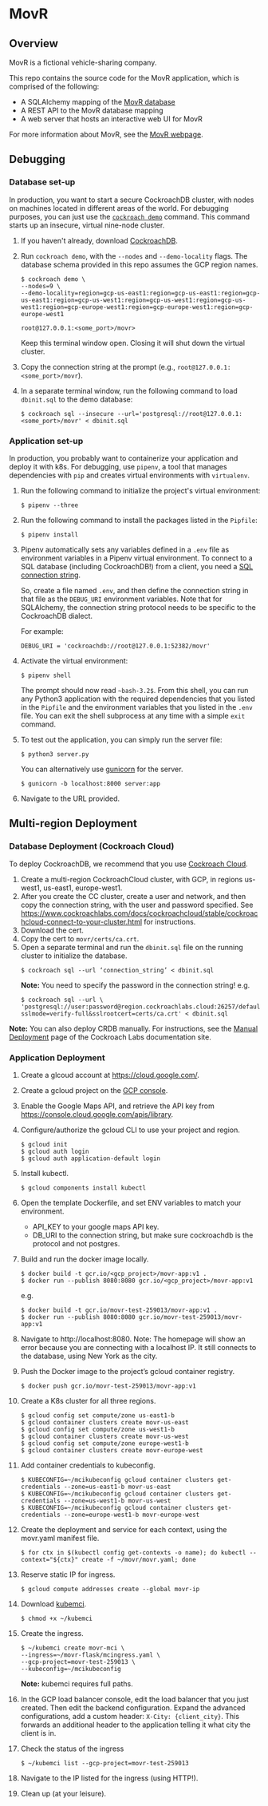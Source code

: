 # MovR

## Overview

MovR is a fictional vehicle-sharing company. 

This repo contains the source code for the MovR application, which is comprised of the following:

- A SQLAlchemy mapping of the [MovR database](https://www.cockroachlabs.com/docs/dev/movr.html)
- A REST API to the MovR database mapping
- A web server that hosts an interactive web UI for MovR

For more information about MovR, see the [MovR webpage](https://www.cockroachlabs.com/docs/dev/movr.html).

## Debugging

### Database set-up

In production, you want to start a secure CockroachDB cluster, with nodes on machines located in different areas of the world. For debugging purposes, you can just use the [`cockroach demo`](cockroach-demo.html) command. This command starts up an insecure, virtual nine-node cluster.

1. If you haven't already, download [CockroachDB](https://www.cockroachlabs.com/docs/stable/install-cockroachdb-mac.html).

1. Run `cockroach demo`, with the `--nodes` and `--demo-locality` flags. The database schema provided in this repo assumes the GCP region names. 

    ~~~ shell
    $ cockroach demo \
    --nodes=9 \
    --demo-locality=region=gcp-us-east1:region=gcp-us-east1:region=gcp-us-east1:region=gcp-us-west1:region=gcp-us-west1:region=gcp-us-west1:region=gcp-europe-west1:region=gcp-europe-west1:region=gcp-europe-west1
    ~~~
    ~~~
    root@127.0.0.1:<some_port>/movr> 
    ~~~

    Keep this terminal window open. Closing it will shut down the virtual cluster.

1. Copy the connection string at the prompt (e.g., `root@127.0.0.1:<some_port>/movr`). 

1. In a separate terminal window, run the following command to load `dbinit.sql` to the demo database:

    ~~~ shell
    $ cockroach sql --insecure --url='postgresql://root@127.0.0.1:<some_port>/movr' < dbinit.sql
    ~~~

### Application set-up

In production, you probably want to containerize your application and deploy it with k8s. For debugging, use `pipenv`, a tool that manages dependencies with `pip` and creates virtual environments with `virtualenv`.

1. Run the following command to initialize the project's virtual environment:

    ~~~ shell
    $ pipenv --three
    ~~~

1. Run the following command to install the packages listed in the `Pipfile`:

    ~~~ shell
    $ pipenv install
    ~~~

1. Pipenv automatically sets any variables defined in a `.env` file as environment variables in a Pipenv virtual environment. To connect to a SQL database (including CockroachDB!) from a client, you need a [SQL connection string](https://en.wikipedia.org/wiki/Connection_string). 

    So, create a file named `.env`, and then define the connection string in that file as the `DEBUG_URI` environment variables. Note that for SQLAlchemy, the connection string protocol needs to be specific to the CockroachDB dialect.

    For example:

    ~~~
    DEBUG_URI = 'cockroachdb://root@127.0.0.1:52382/movr'
    ~~~

1. Activate the virtual environment:

    ~~~ shell
    $ pipenv shell
    ~~~

    The prompt should now read `~bash-3.2$`. From this shell, you can run any Python3 application with the required dependencies that you listed in the `Pipfile` and the environment variables that you listed in the `.env` file. You can exit the shell subprocess at any time with a simple `exit` command.

1. To test out the application, you can simply run the server file:

    ~~~ shell
    $ python3 server.py
    ~~~

    You can alternatively use [gunicorn](https://gunicorn.org/) for the server.

    ~~~ shell
    $ gunicorn -b localhost:8000 server:app
    ~~~

1. Navigate to the URL provided.

## Multi-region Deployment

### Database Deployment (Cockroach Cloud)

To deploy CockroachDB, we recommend that you use [Cockroach Cloud](https://cockroachlabs.cloud).

1. Create a multi-region CockroachCloud cluster, with GCP, in regions us-west1, us-east1, europe-west1.
1. After you create the CC cluster, create a user and network, and then copy the connection string, with the user and password specified. See https://www.cockroachlabs.com/docs/cockroachcloud/stable/cockroachcloud-connect-to-your-cluster.html for instructions.
1. Download the cert.
1. Copy the cert to `movr/certs/ca.crt`.
1. Open a separate terminal and run the `dbinit.sql` file on the running cluster to initialize the database.
    ~~~ shell
    $ cockroach sql --url ‘connection_string’ < dbinit.sql
    ~~~
    **Note:** You need to specify the password in the connection string!
    e.g.
    ~~~ shell
    $ cockroach sql --url \ 'postgresql://user:password@region.cockroachlabs.cloud:26257/defaultdb?sslmode=verify-full&sslrootcert=certs/ca.crt' < dbinit.sql
    ~~~

**Note:** You can also deploy CRDB manually. For instructions, see the [Manual Deployment](manual-deployment.html) page of the Cockroach Labs documentation site.

### Application Deployment

1. Create a glcoud account at https://cloud.google.com/.
1. Create a gcloud project on the [GCP console](https://console.cloud.google.com/).
1. Enable the Google Maps API, and retrieve the API key from https://console.cloud.google.com/apis/library. 
1. Configure/authorize the gcloud CLI to use your project and region.
    ~~~ shell
    $ gcloud init
    $ gcloud auth login
    $ gcloud auth application-default login
    ~~~
1. Install kubectl.
    ~~~ shell
    $ gcloud components install kubectl
    ~~~
1. Open the template Dockerfile, and set ENV variables to match your environment.
    - API_KEY to your google maps API key.
    - DB_URI to the connection string, but make sure cockroachdb is the protocol and not postgres.
1. Build and run the docker image locally.
    ~~~ shell
    $ docker build -t gcr.io/<gcp_project>/movr-app:v1 .
    $ docker run --publish 8080:8080 gcr.io/<gcp_project>/movr-app:v1
    ~~~
    e.g.
    ~~~ shell
    $ docker build -t gcr.io/movr-test-259013/movr-app:v1 .
    $ docker run --publish 8080:8080 gcr.io/movr-test-259013/movr-app:v1
    ~~~
1. Navigate to http://localhost:8080.
    Note: The homepage will show an error because you are connecting with a localhost IP. It still connects to the database, using New York as the city. 
1. Push the Docker image to the project’s gcloud container registry. 
    ~~~ shell
    $ docker push gcr.io/movr-test-259013/movr-app:v1
    ~~~
1. Create a K8s cluster for all three regions.
    ~~~ shell
    $ gcloud config set compute/zone us-east1-b
    $ gcloud container clusters create movr-us-east
    $ gcloud config set compute/zone us-west1-b
    $ gcloud container clusters create movr-us-west
    $ gcloud config set compute/zone europe-west1-b
    $ gcloud container clusters create movr-europe-west
    ~~~
1. Add container credentials to kubeconfig.
    ~~~ shell
    $ KUBECONFIG=~/mcikubeconfig gcloud container clusters get-credentials --zone=us-east1-b movr-us-east
    $ KUBECONFIG=~/mcikubeconfig gcloud container clusters get-credentials --zone=us-west1-b movr-us-west
    $ KUBECONFIG=~/mcikubeconfig gcloud container clusters get-credentials --zone=europe-west1-b movr-europe-west
    ~~~
1. Create the deployment and service for each context, using the movr.yaml manifest file.
    ~~~ shell
    $ for ctx in $(kubectl config get-contexts -o name); do kubectl --context="${ctx}" create -f ~/movr/movr.yaml; done
    ~~~
1. Reserve static IP for ingress.
    ~~~ shell
    $ gcloud compute addresses create --global movr-ip
    ~~~
1. Download [kubemci](https://github.com/GoogleCloudPlatform/k8s-multicluster-ingress).
    ~~~ shell
    $ chmod +x ~/kubemci
    ~~~
1. Create the ingress.
    ~~~ shell
    $ ~/kubemci create movr-mci \
    --ingress=~/movr-flask/mcingress.yaml \
    --gcp-project=movr-test-259013 \
    --kubeconfig=~/mcikubeconfig
    ~~~

    **Note:** kubemci requires full paths.
1. In the GCP load balancer console, edit the load balancer that you just created. Then edit the backend configuration. Expand the advanced configurations, add a custom header: `X-City: {client_city}`. This forwards an additional header to the application telling it what city the client is in.
1. Check the status of the ingress
    ~~~ shell
    $ ~/kubemci list --gcp-project=movr-test-259013
    ~~~
1. Navigate to the IP listed for the ingress (using HTTP!).
1. Clean up (at your leisure).
